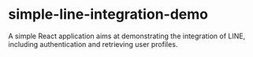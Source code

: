# simple-line-integration-demo
A simple React application aims at demonstrating the integration of LINE, including authentication and retrieving user profiles.
